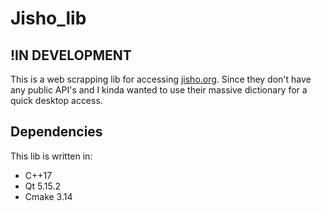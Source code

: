 # Jisho_lib

## !IN DEVELOPMENT 

This is a web scrapping lib for accessing [jisho.org](https://jisho.org/). Since they don't have any public API's and I kinda wanted to use their massive dictionary for a quick desktop access.

## Dependencies

This lib is written in:

* C++17
* Qt 5.15.2
* Cmake 3.14
